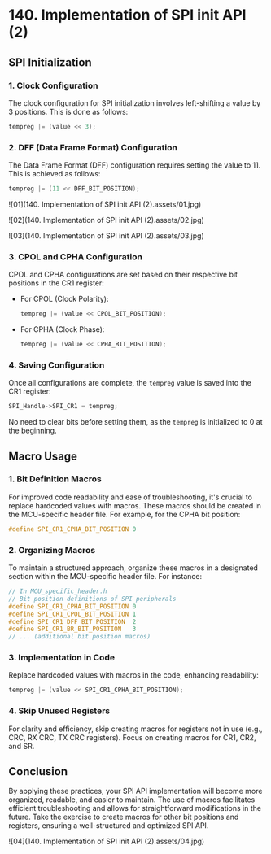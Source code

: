 # 140. Implementation of SPI init API (2)



## SPI Initialization

### 1. Clock Configuration

The clock configuration for SPI initialization involves left-shifting a value by 3 positions. This is done as follows:

```c
tempreg |= (value << 3);
```

### 2. DFF (Data Frame Format) Configuration

The Data Frame Format (DFF) configuration requires setting the value to 11. This is achieved as follows:

```c
tempreg |= (11 << DFF_BIT_POSITION);
```

![01](140. Implementation of SPI init API (2).assets/01.jpg)

![02](140. Implementation of SPI init API (2).assets/02.jpg)

![03](140. Implementation of SPI init API (2).assets/03.jpg)

### 3. CPOL and CPHA Configuration

CPOL and CPHA configurations are set based on their respective bit positions in the CR1 register:

- For CPOL (Clock Polarity):

  ```c
  tempreg |= (value << CPOL_BIT_POSITION);
  ```

- For CPHA (Clock Phase):

  ```c
  tempreg |= (value << CPHA_BIT_POSITION);
  ```

### 4. Saving Configuration

Once all configurations are complete, the `tempreg` value is saved into the CR1 register:

```c
SPI_Handle->SPI_CR1 = tempreg;
```

No need to clear bits before setting them, as the `tempreg` is initialized to 0 at the beginning.

## Macro Usage

### 1. Bit Definition Macros

For improved code readability and ease of troubleshooting, it's crucial to replace hardcoded values with macros. These macros should be created in the MCU-specific header file. For example, for the CPHA bit position:

```c
#define SPI_CR1_CPHA_BIT_POSITION 0
```

### 2. Organizing Macros

To maintain a structured approach, organize these macros in a designated section within the MCU-specific header file. For instance:

```c
// In MCU_specific_header.h
// Bit position definitions of SPI peripherals
#define SPI_CR1_CPHA_BIT_POSITION 0
#define SPI_CR1_CPOL_BIT_POSITION 1
#define SPI_CR1_DFF_BIT_POSITION  2
#define SPI_CR1_BR_BIT_POSITION   3
// ... (additional bit position macros)
```

### 3. Implementation in Code

Replace hardcoded values with macros in the code, enhancing readability:

```c
tempreg |= (value << SPI_CR1_CPHA_BIT_POSITION);
```

### 4. Skip Unused Registers

For clarity and efficiency, skip creating macros for registers not in use (e.g., CRC, RX CRC, TX CRC registers). Focus on creating macros for CR1, CR2, and SR.

## Conclusion

By applying these practices, your SPI API implementation will become more organized, readable, and easier to maintain. The use of macros facilitates efficient troubleshooting and allows for straightforward modifications in the future. Take the exercise to create macros for other bit positions and registers, ensuring a well-structured and optimized SPI API.

![04](140. Implementation of SPI init API (2).assets/04.jpg)